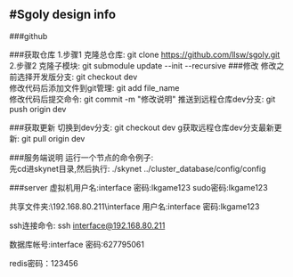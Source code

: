 #Sgoly design info
---
###github

###获取仓库
1.步骤1 克隆总仓库: git clone https://github.com/llsw/sgoly.git  
2.步骤2 克隆子模块: git submodule update --init --recursive
###修改
修改之前选择开发版分支:  git checkout dev  
修改代码后添加文件到git管理: git add file_name  
修改代码后提交命令: git commit -m "修改说明"
推送到远程仓库dev分支: git push origin dev

###获取更新
切换到dev分支: git checkout dev
g获取远程仓库dev分支最新更新: git pull origin dev
		
###服务端说明
运行一个节点的命令例子:  
先cd进skynet目录,然后执行:  ./skynet ../cluster_database/config/config

###server
虚拟机用户名:interface
密码:lkgame123
sudo密码:lkgame123

共享文件夹:\\192.168.80.211\interface
用户名:interface
密码:lkgame123

ssh连接命令: ssh interface@192.168.80.211

数据库帐号:interface
密码:627795061

redis密码：123456
